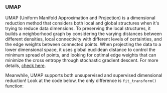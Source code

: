 ### UMAP

UMAP (Uniform Manifold Approximation and Projection) is a dimensional reduction method that considers both local and global structures when it's trying to reduce data dimensions. To preserving the local structures, it builds a neighborhood graph by considering the varying distances between different densities, local connectivity with different levels of certainties, and the edge weights between connected points. When projecting the data to a lower dimensional space, it uses global euclidean distance to control the minimum spread of points, and looking for optimal edge weights that can minimize the cross entropy through stochastic gradient descent. For more details, [check here][1].

Meanwhile, UMAP supports both unsupervised and supervised dimensional reduction! Look at the code below, the only difference is `fit_transform()` function:

[1]:https://towardsdatascience.com/umap-dimensionality-reduction-an-incredibly-robust-machine-learning-algorithm-b5acb01de568
